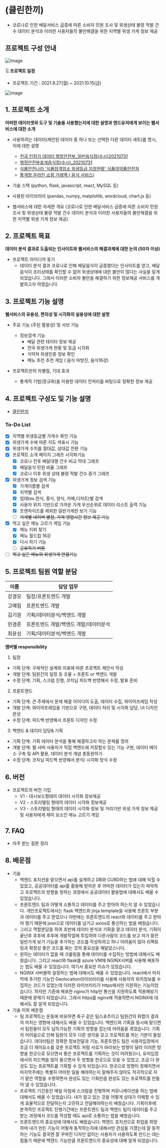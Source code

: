 # (클린한끼)
- 코로나로 인한 배달서비스 급증에 따른 소비자 민원 조사 및 위생상태 불량 적발 건수 데이터 분석과 이러한 사용자들의 불만해결을 위한 지역별 위생 가게 정보 제공

## 프로젝트 구성 안내

![image](https://user-images.githubusercontent.com/76929823/137636476-de8b0ccd-67cb-4ada-abf0-91760cdf315e.png)

🗓 **프로젝트 일정**

- 프로젝트 기간 : 2021.9.27(월) ~ 2021.10.15(금)

![image](https://user-images.githubusercontent.com/76929823/137832730-7af13496-6cf9-49e8-8df4-887bf73d74b1.png)


## 1. 프로젝트 소개

**어떠한 데이터셋와 도구 및 기술을 사용했는지에 대한 설명과 엔드유저에게 보이는 웹서비스에 대한 소개**
- 사용하려는 데이터(제안된 데이터 중 하나 또는 선택한 다른 데이터 세트)를 명시, 이에 대한 설명
  - [전국 인허가 데이터 행정안전부_일반음식점(수시)20210731](https://www.data.go.kr/data/15045016/fileData.do)
  - [행정안전부휴게음식점(수시)_20210731](https://www.localdata.go.kr/data/dataView.do)
  - [식품안전나라 '식품접객업소 위생등급 지정현황' 식품의약품안전처](https://www.foodsafetykorea.go.kr/apiMain.do)
  - [통계청 온라인 쇼핑 거래액 ( 음식 서비스)](http://kostat.go.kr/understand/info/info_lge/1/detail_lang.action?bmode=detail_lang&cd=SL4420)

- 기술 스택 (python, flask, javascript, react, MySQL 등)
- 사용된 라이브러리 (pandas, numpy, matplotlib, wordcloud, chart.js 등)
- 웹서비스에 대한 자세한 개요 (코로나로 인한 배달서비스 급증에 따른 소비자 민원 조사 및 위생상태 불량 적발 건수 데이터 분석과 이러한 사용자들의 불만해결을 위한 지역별 위생 가게 정보 제공)

## 2. 프로젝트 목표

**데이터 분석 결과로 도출되는 인사이트와 웹서비스의 해결과제에 대한 논의 (50자 이상)**
- 프로젝트 아이디어 동기
  - 데이터 분석 결과 코로나로 인해 배달음식이 급증했다는 인사이트를 얻고, 배달음식이 조리상태를 확인할 수 없어 위생상태에 대한 불만이 많다는 사실을 알게 되었습니다. 그래서 이러한 소비자 불만을 해결하기 위한 정보제공 서비스를 개발하고자 하였습니다.

## 3. 프로젝트 기능 설명

**웹서비스의 유용성, 편의성 및 시각화의 실용성에 대한 설명**
  - 주요 기능 (주된 활용성) 및 서브 기능
    - 정보검색 기능
      - 배달 관련 데이터 정보 제공
      - 전국 위생가게 현황 및 등급 시각화
      - 식약처 위생인증 정보 확인
      - 메뉴 추천 추천 게임 ( 음식 마방진, 음식16강)
  
  - 프로젝트만의 차별점, 기대 효과
    * 통계적 기법(정규화)을 이용한 데이터 전처리를 바탕으로 정확한 정보 제공

## 4. 프로젝트 구성도 및 기능 설명
  - [클린한끼](https://whimsical.com/v3-3ctRi38AoRBshnap5YwmxJ)
### To-Do List

* [x] 지역별 위생등급별 가게수 확인 기능
* [x] 위생가게 수에 따른 지도 색표시 기능
* [x] 위생가게 수치를 절대값, 상대값 전환 기능
* [x] 프로젝트 소개 페이지 그래프 시각화기능
  * [x] 코로나 전후 배달대행 건수 비교 막대 그래프 
  * [x] 배달음식 민원 비율 그래프
  * [x] 코로나 이후 위생 상태 불량 적발 건수 증가 그래프
* [x] 위생가게 정보 검색 기능
  * [x] 가게이름별 검색
  * [x] 지역별 검색
  * [x] 업태(ex.한식, 중식, 양식, 카페,디저트)별 검색
  * [x] 사용자 위치 기반으로 가까운 가게 우선순위로 데이터 리스트 출력 기능
  * [x] 프랜차이즈를 제외한 일반가게만 보기 기능
  * [ ] ~~가게별 네이버 별점, 가게 영업시간 정보 제공 기능~~
* [x] 먹고 싶은 메뉴 고르기 게임 기능
  * [x] 메뉴 지뢰 찾기
  * [x] 메뉴 월드컵 16강
   * [X] 다시 하기 기능 
   * [ ] ~~공유하기 버튼~~
* [ ] ~~먹고 싶은 메뉴와 위생가게 연결기능~~

## 5. 프로젝트 팀원 역할 분담
| 이름 | 담당 업무 |
| ------ | ------ |
| 강경모 | 팀장/프론트엔드 개발 |
| 고예림 | 프론트엔드 개발 |
| 김기원 | 기획/데이터분석/백엔드 개발|
| 민경준 | 프론트엔드 개발/백엔드 개발/데이터분석 |
| 최윤성| 기획/데이터분석/백엔드 개발 |

**멤버별 responsibility**

1. 팀장 

- 기획 단계: 구체적인 설계와 지표에 따른 프로젝트 제안서 작성
- 개발 단계: 팀원간의 일정 등 조율 + 프론트 or 백엔드 개발
- 수정 단계: 기획, 스크럼 진행, 코치님 피드백 반영해서 수정, 발표 준비

2. 프론트엔드 

- 기획 단계: 큰 주제에서 문제 해결 아이디어 도출, 데이터 수집, 와이어프레임 작성
- 개발 단계: 와이어프레임을 기반으로 구현, 데이터 처리 및 시각화 담당, UI 디자인 완성
- 수정 단계: 피드백 반영해서 프론트 디자인 수정

 3. 백엔드 & 데이터 담당& 기획 

- 기획 단계: 기획 데이터 분석을 통해 해결하고자 하는 문제를 정의
- 개발 단계: 웹 서버 사용자가 직접 백엔드에 저장할수 있는 기능 구현, 데이터 베이스 구축 및 API 활용, 데이터 분석 개념 총동원하기
- 수정 단계: 코치님 피드백 반영해서 분석/ 시각화 방식 수정

## 6. 버전
  - 프로젝트의 버전 기입
    - V1 - 대시보드형태의 데이터 시각화 정보제공
    - V2 - 스토리텔링 형태의 데이터 시각화 정보제공
    - V3 - 스토리텔링 형태의 데이터 시각화 정보 및 거리기반 위생 가게 정보 제공 및 사용자에게 재미 요소인 메뉴 고르기 게임 

## 7. FAQ
  - 자주 받는 질문 정리

## 8. 배운점
- 기술
  - 백엔드 포지션을 맡으면서 api를 설계하고 DB와 CURD하는 법에 대해 익힐 수 있었고, 공공데이터를 api를 활용해 받아온 후 어떠한 데이터가 있는지 파악하고 프로젝트의 방향을 정하는 과정에서 공공데이터 활용법에 대해서도 배울 수 있었습니다. 
  - 프론트엔드 팀과 어떻게 소통하고 데이터를 주고 받아야 하는지 알 수 있었습니다. 개인프로젝트에서는 flask 백엔드와 jinja template을 사용해 프론트 부분과 데이터를 주고 받았으나 이번에는 프론트엔드의 react와 데이터를 주고 받아야 했기 때문에 json으로 데이터를 넘기고 axios로 통신하는 법을 배웠습니다. 
  - 그리고 역할분담을 하여 초반에 데이터 분석과 기획을 맡고 데이터 분석, 기획이 끝난후 추후에 추후에 개발작업에 투입하여 다른사람의 코드를 보고 저가 맡은 일반가게 보기 기능을 추가하는 코드를 작성하려고 하니 어려움이 많아 리팩토링과 확장성 좋은 코드를 짜는 것의 중요성을 깨달았스니다.
  - 원하는 데이터가 없을 때 크롤링을 통해 데이터를 수집하는 방법에 대해서도 배웠습니다. 그리고 react와 flask를 azure VM에 NGINX서버를 사용해 배포하는 법도 배울 수 있었습니다. 여기서 중요한 이슈가 있었습니다. 
  - NGINX 서버블락 설정하는 법에 대해서도 배울 수 있었습니다. react에서 마지막에 추가한 기능인 Geolocation라이브러리를 사용해 사용자의 위치정보를 수집하는 코드가 있었는데 이러한 라이브러리가 https에서만 지원하는 기능이었습니다. 하지만 기존에 배포한 nginx가 http만 통신을 지원하도록 적용해놨기 때문에 문제가 되었습니다. 그래서 https를 nginx에 적용하면서 NGINX에 대해서도 잘 알게 되었습니다.
- 기술 이외 배운점
  - 팀 프로젝트는 운동에 비유하면 축구 같은 팀스포츠이고 팀원간의 화합이 결과의 미치는 영향에 대해서도 배울 수 있었습니다. 백엔드와 기획을 동시에 맡으면서 팀원들이 모두 납득가능한 기획의 방향을 잡는데 어려움을 겪었습니다. 기획의 어려움으로 인해 팀원이 모두 다른 생각을 갖고 프로젝트를 하는 기분이 들었습니다. 데이터팀은 정확한 정보전달과 기능, 프론트엔드 팀은 사용자입장에서 조금 더 재미요소를 갖춘 프로젝트 처럼 서로가 바라보는 방향이 달라 이러한 방향을 한곳으로 모으면서 좋은 프로젝트를 기획하는 것이 어려웠으나, 유저입장에서의 피드백을 많이 들으면서 두 방향을 한곳으로 모을 수 있었고, 조금 더 완성도 있는 프로젝트를 기획할 수 있게 되었습니다. 한곳으로 방향이 정해지면서 마지막주에는 특별히 어떠한 일을 해야하는지 말해주지 않아도 적극적으로 자기 맡은 역할을 수행하면서 완성도 있는 기획만큼 완성도 있는 프로젝트를 만들어 낼 수 있었습니다. 
  - 프로젝트 기간동안 매일 아침에 스크럼을 진행하며 커뮤니케이션을 하는 법에 대해서도 배울 수 있었습니다. 내가 알고 있는 것을 어떻게 상대가 이해할 수 있게 효율적으로 전달하는지 고민하고 전달해야하는지 배웠습니다. 기획이후에 본격적인 프로젝트 진행기간에는 프론트엔드 팀과 백엔드 팀이 데이터를 주고 받는 과정에서 코드를 작성할 때도 api로 소통하는 법을 배웠습니다.
  - 프론트엔드의 중요성에 대해서도 배웠습니다. 백엔드 포지션으로 취업을 희망하며 내가 만든 기능이 어떻게 동작하는지에 대해서만 관심을 가졌는데 잘 동작하는 기능도 결국엔 잘 꾸며진 디자인 없이는 사용자가 사용하도록 만드는 데는 힘들기 때문에 백엔드 기능만큼 프론트엔드의 중요성에 대해 알게 되었습니다.

